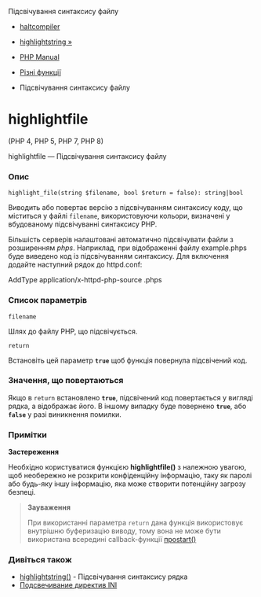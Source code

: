 Підсвічування синтаксису файлу

-   [haltcompiler](function.halt-compiler.html)
    
-   [highlightstring »](function.highlight-string.html)
    
-   [PHP Manual](index.html)
    
-   [Різні функції](ref.misc.html)
    
-   Підсвічування синтаксису файлу
    

# highlightfile

(PHP 4, PHP 5, PHP 7, PHP 8)

highlightfile — Підсвічування синтаксису файлу

### Опис

```methodsynopsis
highlight_file(string $filename, bool $return = false): string|bool
```

Виводить або повертає версію з підсвічуванням синтаксису коду, що міститься у файлі `filename`, використовуючи кольори, визначені у вбудованому підсвічуванні синтаксису PHP.

Більшість серверів налаштовані автоматично підсвічувати файли з розширенням *phps*. Наприклад, при відображенні файлу example.phps буде виведено код із підсвічуванням синтаксису. Для включення додайте наступний рядок до httpd.conf:

AddType application/x-httpd-php-source .phps

### Список параметрів

`filename`

Шлях до файлу PHP, що підсвічується.

`return`

Встановіть цей параметр **`true`** щоб функція повернула підсвічений код.

### Значення, що повертаються

Якщо в `return` встановлено **`true`**, підсвічений код повертається у вигляді рядка, а відображає його. В іншому випадку буде повернено **`true`**, або **`false`** у разі виникнення помилки.

### Примітки

**Застереження**

Необхідно користуватися функцією **highlightfile()** з належною увагою, щоб необережно не розкрити конфіденційну інформацію, таку як паролі або будь-яку іншу інформацію, яка може створити потенційну загрозу безпеці.

> **Зауваження**
> 
> При використанні параметра `return` дана функція використовує внутрішню буферизацію виводу, тому вона не може бути використана всередині callback-функції [проstart()](function.ob-start.html)

### Дивіться також

-   [highlightstring()](function.highlight-string.html) - Підсвічування синтаксису рядка
-   [Подсвечивание директив INI](misc.configuration.html#ini.syntax-highlighting)